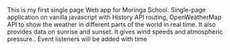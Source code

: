 This is my first single page Web app for Moringa School.
Single-page application on vanilla javascript with History API routing, OpenWeatherMap API to show the weather in different parts of the world in real time.
It also provides data on sunrise and sunset.
It gives wind speeds and atmospheric pressure..
Event listeners will be added with time
